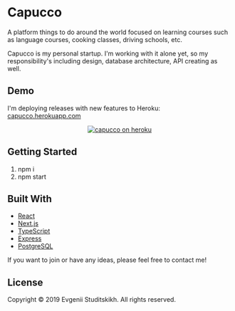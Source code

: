 # Capucco
A platform things to do around the world focused on learning courses such as language courses, cooking classes, driving schools, etc. 

Capucco is my personal startup. I'm working with it alone yet, so my responsibility's including design, database architecture, API creating as well.

## Demo

I'm deploying releases with new features to Heroku: <a href='https://www.capucco.herokuapp.com'>capucco.herokuapp.com</a>

<div align="center">
  <a href="https://www.capucco.herokuapp.com">
    <img alt="capucco on heroku" src="https://firebasestorage.googleapis.com/v0/b/capucco-1555146352613.appspot.com/o/screenshots%2Fshot-20190703-9836-1qo4x38.jpeg?alt=media&token=99849e46-17ca-435b-9b2e-9c8ba6af30f8" />
  </a>
</div>

## Getting Started

1. npm i
2. npm start

## Built With

* [React](https://github.com/facebook/react)
* [Next.js](https://github.com/zeit/next.js/)
* [TypeScript](https://www.typescriptlang.org/)
* [Express](https://github.com/expressjs/express)
* [PostgreSQL](https://www.postgresql.org/)

If you want to join or have any ideas, please feel free to contact me!

## License

Copyright © 2019 Evgenii Studitskikh. All rights reserved.
